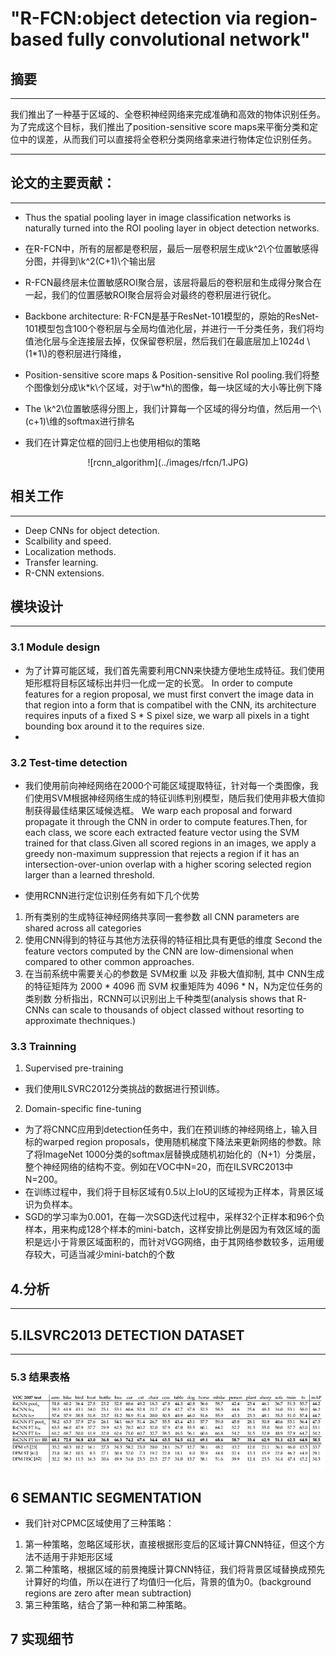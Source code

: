 # "R-FCN:object detection via region-based fully convolutional network"

<!--使用MathJax编辑latex公式-->
<script type="text/javascript"
   src="http://cdn.mathjax.org/mathjax/latest/MathJax.js?config=TeX-AMS-MML_HTMLorMML">
</script>

## 摘要
---
我们推出了一种基于区域的、全卷积神经网络来完成准确和高效的物体识别任务。为了完成这个目标，我们推出了position-sensitive score maps来平衡分类和定位中的误差，从而我们可以直接将全卷积分类网络拿来进行物体定位识别任务。

---
## 论文的主要贡献：
---
- Thus the spatial pooling layer in image classification networks is naturally turned into the ROI pooling layer in object detection networks.

- 在R-FCN中，所有的层都是卷积层，最后一层卷积层生成\\k^2\\个位置敏感得分图，并得到\\k^2(C+1)\\个输出层

- R-FCN最终层未位置敏感ROI聚合层，该层将最后的卷积层和生成得分聚合在一起，我们的位置感敏ROI聚合层将会对最终的卷积层进行锐化。

- Backbone architecture: R-FCN是基于ResNet-101模型的，原始的ResNet-101模型包含100个卷积层与全局均值池化层，并进行一千分类任务，我们将均值池化层与全连接层去掉，仅保留卷积层，然后我们在最底层加上1024d \\(1\*1\\)的卷积层进行降维，

- Position-sensitive score maps & Position-sensitive RoI pooling.我们将整个图像划分成\\k\*k\\个区域，对于\\w\*h\\的图像，每一块区域的大小等比例下降  

- The \\k^2\\位置敏感得分图上，我们计算每一个区域的得分均值，然后用一个\\(c+1)\\维的softmax进行排名

- 我们在计算定位框的回归上也使用相似的策略 

<center>![rcnn_algorithm](../images/rfcn/1.JPG)</center>

## 相关工作
---
- Deep CNNs for object detection.
- Scalbility and speed.
- Localization methods.
- Transfer learning.
- R-CNN extensions.

## 模块设计

---
### 3.1 Module design

- 为了计算可能区域，我们首先需要利用CNN来快捷方便地生成特征。我们使用矩形框将目标区域标出并归一化成一定的长宽。
In order to compute features for a region proposal, we must first convert the image data in that region into a form that is compatibel with the CNN,
its architecture requires inputs of a fixed S * S pixel size, we warp all pixels in a tight bounding box around it to the requires size.
- 


### 3.2 Test-time detection

- 我们使用前向神经网络在2000个可能区域提取特征，针对每一个类图像，我们使用SVM根据神经网络生成的特征训练判别模型，随后我们使用非极大值抑制获得最佳结果区域候选框。
We warp each proposal and forward propagate it through the CNN in order to compute features.Then, for each class, we score each extracted feature vector using the SVM trained for that class.Given all scored regions in an images, we apply a greedy non-maximum suppression that rejects a region if it has an intersection-over-union overlap with a higher scoring selected region larger than a learned threshold.

- 使用RCNN进行定位识别任务有如下几个优势 

1. 所有类别的生成特征神经网络共享同一套参数 all CNN parameters are shared across all categories
2. 使用CNN得到的特征与其他方法获得的特征相比具有更低的维度 Second the feature vectors computed by the CNN are low-dimensional when compared to other common approaches.
3. 在当前系统中需要关心的参数是 SVM权重 以及 非极大值抑制, 其中 CNN生成的特征矩阵为 2000 * 4096 而 SVM 权重矩阵为 4096 * N，N为定位任务的类别数
  分析指出，RCNN可以识别出上千种类型(analysis shows that R-CNNs can scale to thousands of object classed without resorting to approximate thechniques.)


### 3.3 Trainning 
1. Supervised pre-training
- 我们使用ILSVRC2012分类挑战的数据进行预训练。

2. Domain-specific fine-tuning 
- 为了将CNNC应用到detection任务中，我们在预训练的神经网络上，输入目标的warped region proposals，使用随机梯度下降法来更新网络的参数。除了将ImageNet 1000分类的softmax层替换成随机初始化的（N+1）分类层，整个神经网络的结构不变。例如在VOC中N=20，而在ILSVRC2013中N=200。
- 在训练过程中，我们将于目标区域有0.5以上IoU的区域视为正样本，背景区域识为负样本。
- SGD的学习率为0.001，在每一次SGD迭代过程中，采样32个正样本和96个负样本，用来构成128个样本的mini-batch，这样安排比例是因为有效区域的面积是远小于背景区域面积的，而针对VGG网络，由于其网络参数较多，运用缓存较大，可适当减少mini-batch的个数

## 4.分析
---

## 5.ILSVRC2013 DETECTION DATASET
---

### 5.3 结果表格
![rcnn_algorithm](../images/table.jpg)

## 6 SEMANTIC SEGMENTATION
- 我们针对CPMC区域使用了三种策略：
1. 第一种策略，忽略区域形状，直接根据形变后的区域计算CNN特征，但这个方法不适用于非矩形区域
2. 第二种策略，根据区域的前景掩膜计算CNN特征，我们将背景区域替换成预先计算好的均值，所以在进行了均值归一化后，背景的值为0。(background regions are zero after mean subtraction)
3. 第三种策略，结合了第一种和第二种策略。

## 7 实现细节
